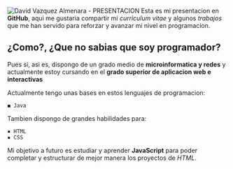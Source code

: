![David Vazquez Almenara - PRESENTACION](https://i.imgur.com/28nrnlH.png) 
Esta es mi presentacion en **GitHub**, aqui me gustaria compartir mi *curriculum vitae* y algunos *trabajos* que me han servido para reforzar y avanzar mi nivel en programacion.


## ¿Como?, ¿Que no sabias que soy programador?

Pues si, asi es, dispongo de un grado medio de **microinformatica y redes** y actualmente estoy cursando en el **grado superior de aplicacion web e interactivas**

Actualmente tengo unas bases en estos lenguajes de programacion:
```
◼ Java
```

Tambien dispongo de grandes habilidades para:
```
▪ HTML
▪ CSS
```

Mi objetivo a futuro es estudiar y aprender **JavaScript** para poder completar y estructurar de mejor manera los proyectos de *HTML*.

